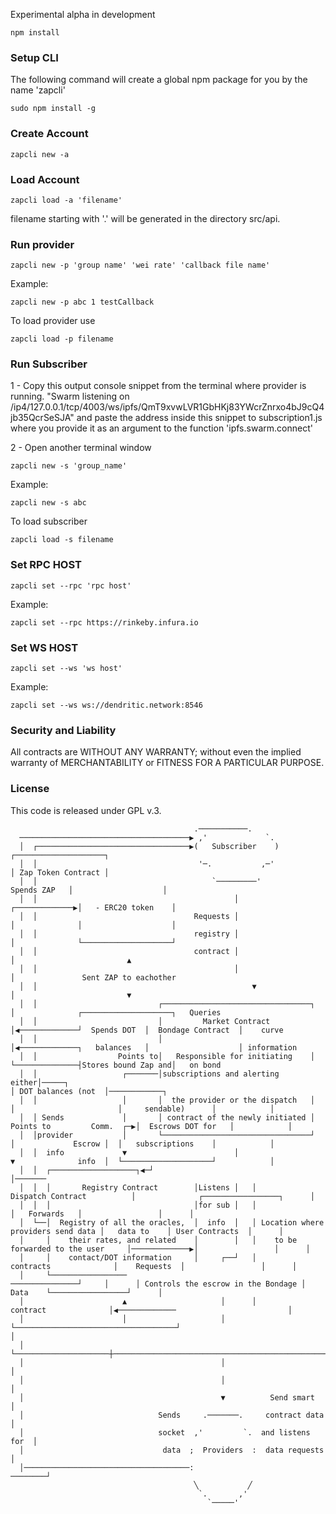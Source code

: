 
Experimental alpha in development


```
npm install
```
### Setup CLI

The following command will create a global npm package for you by the name 'zapcli'
```
sudo npm install -g
```

### Create Account


```
zapcli new -a
```
### Load Account

```
zapcli load -a 'filename'
```
filename starting with '.' will be generated in the directory src/api.
### Run provider


```
zapcli new -p 'group name' 'wei rate' 'callback file name'
```
Example:
```
zapcli new -p abc 1 testCallback
```
To load provider use
```
zapcli load -p filename
```


### Run Subscriber

1 - Copy this output console snippet from the terminal where provider is running.
"Swarm listening on /ip4/127.0.0.1/tcp/4003/ws/ipfs/QmT9xvwLVR1GbHKj83YWcrZnrxo4bJ9cQ4jb35QcrSeSJA"
and paste the address inside this snippet to subscription1.js where you provide it as an argument to the function 'ipfs.swarm.connect'

2 - Open another terminal window


```
zapcli new -s 'group_name'
```
Example:

```
zapcli new -s abc
```
To load subscriber
```
zapcli load -s filename
```

### Set RPC HOST 
```
zapcli set --rpc 'rpc host'
```
Example:

```
zapcli set --rpc https://rinkeby.infura.io
```

### Set WS HOST 
```
zapcli set --ws 'ws host'
```
Example:
```
zapcli set --ws ws://dendritic.network:8546
```
### Security and Liability

All contracts are WITHOUT ANY WARRANTY; without even the implied warranty of MERCHANTABILITY or FITNESS FOR A PARTICULAR PURPOSE.

### License

This code is released under GPL v.3.

                                             .───────────.                                                                           
      ──────────────────────────────────────▶ ,'             `.                                                                         
      │  ┌──────────────────────────────────▶(   Subscriber    )                                     ┌────────────────────┐             
      │  │                                    '─.           ,─'                                      │ Zap Token Contract │                         
      │  │                                       `─────────'                            Spends ZAP   │                    │             
      │  │                                            │                               ┌─────────────▶│   - ERC20 token    │             
      │  │                                   Requests │                               │              │                    │             
      │  │                                   registry │                               │              └────────────────────┘             
      │  │                                   contract │                               │                         ▲                       
      │  │                                            │                               │               Sent ZAP to eachother             
      │  │                                                ▼                               │                         ▼                       
      │  │                           ┌─────────────────────────────────┐              │              ┌────────────────────┐   Queries   
      │  │                           │         Market Contract         │◀─────────────┘  Spends DOT  │  Bondage Contract  │    curve    
      │  │                           │                                 │◀─────────────┐   balances   │                    │ information 
      │  │                  Points to│   Responsible for initiating    │              └──────────────┤Stores bound Zap and│   on bond   
      │  │                   ┌───────│subscriptions and alerting either│─────┐                                                           │ DOT balances (not  │────────────┐
      │  │                   │       │  the provider or the dispatch   │     │                       │     sendable)      │            │
      │  │ Sends             │       │ contract of the newly initiated │ Points to         Comm.  ┌─▶│  Escrows DOT for   │            │
      │  │provider           │       └─────────────────────────────────┘      │             Escrow │  │   subscriptions    │            │
      │  │  info             ▼                        │                      ▼              info  │  └────────────────────┘            │
      │  │  ┌───────────────────┐◀─┘                                    │───────
      │  │  │       Registry Contract        │Listens │   │         Dispatch Contract          │              ┌─────────────────┐      │
      │  │  │                                │for sub │   │                                    │   Forwards   │                 │      │
      │  └──│  Registry of all the oracles,  │  info  │   │ Location where providers send data │   data to    │ User Contracts  │      │
      │     │    their rates, and related    │        │   │    to be forwarded to the user     │─────────────▶│                 │      │
      │     │    contact/DOT information     │     ┌──┘   │             contracts              │    Requests  │                 │      │
      │     └─────────────────                                      ───────────────┘     │      │ Controls the escrow in the Bondage │      Data    └─────────────────┘      │
      │                      ▲                     │      │              contract              │◀─────────────                         │
      │                      │                     │      └────────────────────────────────────┘                                       │
      │                      └─────────────────────┼───────────────────────────────────────────────────────────────────────────────────┘
      │                                            │                         │                                                                
      │                                            │                         │                                                          
      │                                            ▼          Send smart     │                                                          
      │                              Sends     .───────.     contract data   │                                                          
      │                              socket  ,'         `.  and listens for  │                                                          
      │                               data  ;  Providers  :  data requests   │                                                          
      │─────────────────────────────────────:                        ────────┘                                            
                                             ╲           ╱                                                                              
                                              `.       ,'                                                                               
                                                `─────'                               

